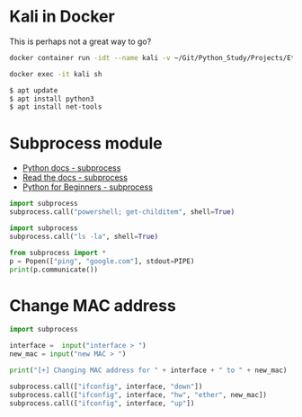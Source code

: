 # Kali in Docker

This is perhaps not a great way to go?

```bash
docker container run -idt --name kali -v ~/Git/Python_Study/Projects/EthicalHacking:/scripts kalilinux/kali-linux-docker sh

docker exec -it kali sh

$ apt update
$ apt install python3
$ apt install net-tools
```

# Subprocess module

- [Python docs - subprocess](https://docs.python.org/3/library/subprocess.html)
- [Read the docs - subprocess](https://python.readthedocs.io/en/latest/library/subprocess.html)
- [Python for Beginners - subprocess](https://www.pythonforbeginners.com/os/subprocess-for-system-administrators)

```python
import subprocess
subprocess.call("powershell; get-childitem", shell=True)
```

```python
import subprocess
subprocess.call("ls -la", shell=True)
```

```python
from subprocess import *
p = Popen(["ping", "google.com"], stdout=PIPE)
print(p.communicate())
```

# Change MAC address

```python
import subprocess

interface =  input("interface > ")
new_mac = input("new MAC > ")

print("[+] Changing MAC address for " + interface + " to " + new_mac)

subprocess.call(["ifconfig", interface, "down"])
subprocess.call(["ifconfig", interface, "hw", "ether", new_mac])
subprocess.call(["ifconfig", interface, "up"])
```

